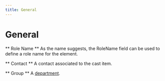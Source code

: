 ```yaml
---
title: General
---
```


# General

** Role Name ** As the name suggests, the RoleName field can be used to define a role name for the element.

** Contact ** A contact associated to the cast item.

** Group ** A [department](02_departments.mdx).
